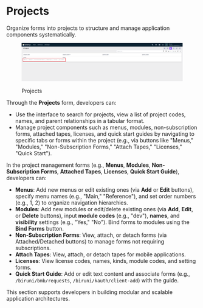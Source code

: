 # Projects

Organize forms into projects to structure and manage application components systematically.&#x20;

<figure><img src="../../.gitbook/assets/dev-module/projects-row-buttons.png" alt=""><figcaption><p>Projects</p></figcaption></figure>

Through the **Projects** form, developers can:

* Use the interface to search for projects, view a list of project codes, names, and parent relationships in a tabular format.
* Manage project components such as menus, modules, non-subscription forms, attached tapes, licenses, and quick start guides by navigating to specific tabs or forms within the project (e.g., via buttons like "Menus," "Modules," "Non-Subscription Forms," "Attach Tapes," "Licenses," "Quick Start").

In the project management forms (e.g., **Menus**, **Modules**, **Non-Subscription Forms**, **Attached Tapes**, **Licenses**, **Quick Start Guide**), developers can:

* **Menus**: Add new menus or edit existing ones (via **Add** or **Edit** buttons), specify menu names (e.g., "Main," "Reference"), and set order numbers (e.g., 1, 2) to organize navigation hierarchies.
* **Modules**: Add new modules or edit/delete existing ones (via **Add**, **Edit**, or **Delete** buttons), input **module codes** (e.g., "dev"), **names**, and **visibility** settings (e.g., "Yes," "No"). Bind forms to modules using the **Bind Forms** button.
* **Non-Subscription Forms**: View, attach, or detach forms (via Attached/Detached buttons) to manage forms not requiring subscriptions.
* **Attach Tapes**: View, attach, or detach tapes for mobile applications.
* **Licenses**: View license codes, names, kinds, module codes, and setting forms.
* **Quick Start Guide**: Add or edit text content and associate forms (e.g., `/biruni/bmb/requests`, `/biruni/kauth/client-add`) with the guide.

This section supports developers in building modular and scalable application architectures.

